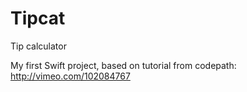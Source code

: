 # Tipcat
Tip calculator

My first Swift project, based on tutorial from codepath: http://vimeo.com/102084767
